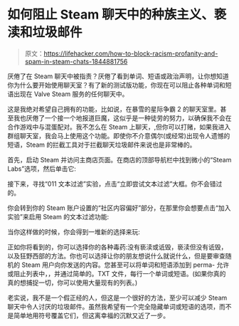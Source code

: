 # 如何阻止 Steam 聊天中的种族主义、亵渎和垃圾邮件

> 原文：<https://lifehacker.com/how-to-block-racism-profanity-and-spam-in-steam-chats-1844881756>

厌倦了在 Steam 聊天中被指责？厌倦了看到单词、短语或政治声明，让你想知道你为什么要开始使用聊天室？有了新的测试版功能，你现在可以阻止各种单词和短语出现在 Valve Steam 服务的任何聊天中。



这是我绝对希望自己拥有的功能，比如说，在暴雪的星际争霸 2 的聊天室里。甚至我也厌倦了一个接一个地报道巨魔，这似乎是一种徒劳的努力，以确保我不会在合作游戏中与混蛋配对。我不怎么在 Steam 上聊天，,但你可以打赌，如果我进入群组聊天室，我会马上使用这个功能。即使你不介意偶尔(或经常)出现令人遗憾的短语，Steam 的拦截工具对于拦截聊天垃圾邮件来说也是非常棒的。

首先，启动 Steam 并访问主商店页面。在商店的顶部导航栏中找到微小的“Steam Labs”选项，然后单击它:

接下来，寻找“011 文本过滤”实验，点击“立即尝试文本过滤”大框。你不会错过的。

你会转到你的 Steam 账户设置的“社区内容偏好”部分，在那里你会想要点击“加入实验”来启用 Steam 的文本过滤功能:

当你这样做的时候，你会得到一堆新的选择来玩:

正如你将看到的，你可以选择你的各种毒药:没有亵渎或诋毁，亵渎但没有诋毁，以及狂野西部的方法。你也可以选择让你的朋友想说什么就说什么，但是要审查随机的 Steam 用户向你发送的内容。您甚至可以将单词和短语添加到 perma- 允许或阻止列表中，，并通过简单的。TXT 文件，每行一个单词或短语。(如果你真的真的想捕捉一切，你可以使用大量现有的列表。)

老实说，我不是一个假正经的人，但这是一个很好的方法，至少可以减少 Steam 聊天中令人讨厌的垃圾邮件。虽然我希望有一个完全隐藏单词或短语的选项，而不是简单地用符号覆盖它们，但这离幸福的沉默又近了一步。